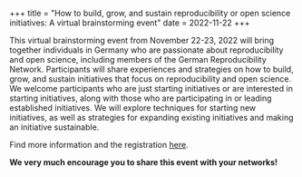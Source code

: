 +++
title = "How to build, grow, and sustain reproducibility or open science initiatives: A virtual brainstorming event"
date = 2022-11-22
+++

This virtual brainstorming event from November 22-23, 2022 will bring together individuals in Germany who are passionate about reproducibility and open science, including members of the German Reproducibility Network. Participants will share experiences and strategies on how to build, grow, and sustain initiatives that focus on reproducibility and open science. We welcome participants who are just starting initiatives or are interested in starting initiatives, along with those who are participating in or leading established initiatives. We will explore techniques for starting new initiatives, as well as strategies for expanding existing initiatives and making an initiative sustainable. 

Find more information and the registration [here](https://www.bihealth.org/en/notices/how-to-build-grow-and-sustain-reproducibility-or-open-science-initiatives-a-virtual-brainstorming-event).

**We very much encourage you to share this event with your networks!**
